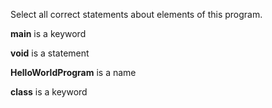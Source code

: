 
Select all correct statements about elements of this program.

**main** is a keyword

**void** is a statement

**HelloWorldProgram** is a name

**class** is a keyword